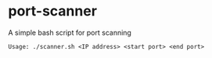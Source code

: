 # port-scanner

A simple bash script for port scanning

```
Usage: ./scanner.sh <IP address> <start port> <end port> 
```
